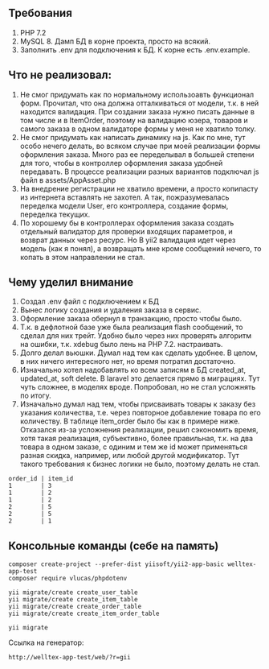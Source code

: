 
## Требования
1. PHP 7.2
2. MySQL 8. Дамп БД в корне проекта, просто на всякий.
3. Заполнить .env для подключения к БД. К корне есть .env.example.

## Что не реализовал:
1. Не смог придумать как по нормальному использоавть функционал форм. Прочитал, что она должна отталкиваться от модели, т.к. в ней находится валидация. При создании заказа нужно писать данные в том числе и в ItemOrder, поэтому на валидацию юзера, товаров и самого заказа в одном валидаторе формы у меня не хватило толку.
2. Не смог придумать как написать динамику на js. Как по мне, тут особо нечего делать, во всяком случае при моей реализации формы оформления заказа. Много раз ее переделывал в большей степени для того, чтобы в контроллер оформления заказа удобней передавать. В процессе реализации разных вариантов подключал js файл в assets/AppAsset.php
3. На внедрение регистрации не хватило времени, а просто копипасту из интернета вставлять не захотел. А так, пожразумевалась переделка модели User, его контроллера, создание формы, переделка текущих.
4. По хорошему бы в контроллерах оформления заказа создать отдельный валидатор для проверки входящих параметров, и возврат данных через ресурс. Но В yii2 валидация идет через модель (как я понял), а возвращать мне кроме сообщений нечего, то копать в этом направлении не стал. 

## Чему уделил внимание
1. Создал .env файл с подключением к БД
2. Вынес логику создания и удаления заказа в сервис.
3. Оформление заказа обернул в транзакцию, просто чтобы было.
4. Т.к. в дефлотной базе уже была реализация flash сообщений, то сделал для них трейт. Удобно было через них проверять алгоритм на ошибки, т.к. xdebug было лень на PHP 7.2. настраивать. 
5. Долго делал вьюшки. Думал над тем как сделать удобнее. В целом, в них ничего интересного нет, но время потратил достаточно.
6. Изначально хотел надобавлять ко всем записям в БД created_at, updated_at, soft delete. В laravel это делается прямо в миграциях. Тут чуть сложнее, в моделях вроде. Попробовал, но не стал усложнять по итогу.
7. Изначально думал над тем, чтобы присваивать товары к заказу без указания количества, т.е. через повторное добавление товара по его количеству. В таблице item_order было бы как в примере ниже. Отказался из-за усложнения реализации, решил сэкономить время, хотя такая реализация, субъективно, более правильная, т.к. на два товара в одном заказе, с одиним и тем же id может применяться разная скидка, например, или любой другой модификатор. Тут такого требования к бизнес логики не было, поэтому делать не стал. 
```
order_id | item_id
1        | 3
1        | 2
1        | 2
2        | 5
2        | 5
2        | 1
```


## Консольные команды (себе на память)

```
composer create-project --prefer-dist yiisoft/yii2-app-basic welltex-app-test
composer require vlucas/phpdotenv

yii migrate/create create_user_table
yii migrate/create create_item_table
yii migrate/create create_order_table
yii migrate/create create_item_order_table

yii migrate
```

Ссылка на генератор:

```
http://welltex-app-test/web/?r=gii
```